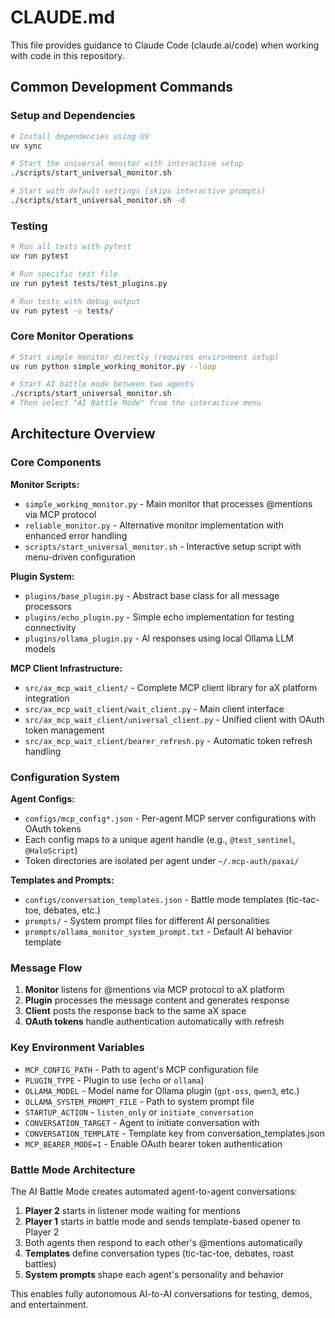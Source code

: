 # CLAUDE.md

This file provides guidance to Claude Code (claude.ai/code) when working with code in this repository.

## Common Development Commands

### Setup and Dependencies
```bash
# Install dependencies using UV
uv sync

# Start the universal monitor with interactive setup
./scripts/start_universal_monitor.sh

# Start with default settings (skips interactive prompts)
./scripts/start_universal_monitor.sh -d
```

### Testing
```bash
# Run all tests with pytest
uv run pytest

# Run specific test file
uv run pytest tests/test_plugins.py

# Run tests with debug output
uv run pytest -v tests/
```

### Core Monitor Operations
```bash
# Start simple monitor directly (requires environment setup)
uv run python simple_working_monitor.py --loop

# Start AI battle mode between two agents
./scripts/start_universal_monitor.sh
# Then select "AI Battle Mode" from the interactive menu
```

## Architecture Overview

### Core Components

**Monitor Scripts:**
- `simple_working_monitor.py` - Main monitor that processes @mentions via MCP protocol
- `reliable_monitor.py` - Alternative monitor implementation with enhanced error handling
- `scripts/start_universal_monitor.sh` - Interactive setup script with menu-driven configuration

**Plugin System:**
- `plugins/base_plugin.py` - Abstract base class for all message processors
- `plugins/echo_plugin.py` - Simple echo implementation for testing connectivity
- `plugins/ollama_plugin.py` - AI responses using local Ollama LLM models

**MCP Client Infrastructure:**
- `src/ax_mcp_wait_client/` - Complete MCP client library for aX platform integration
- `src/ax_mcp_wait_client/wait_client.py` - Main client interface
- `src/ax_mcp_wait_client/universal_client.py` - Unified client with OAuth token management
- `src/ax_mcp_wait_client/bearer_refresh.py` - Automatic token refresh handling

### Configuration System

**Agent Configs:**
- `configs/mcp_config*.json` - Per-agent MCP server configurations with OAuth tokens
- Each config maps to a unique agent handle (e.g., `@test_sentinel`, `@HaloScript`)
- Token directories are isolated per agent under `~/.mcp-auth/paxai/`

**Templates and Prompts:**
- `configs/conversation_templates.json` - Battle mode templates (tic-tac-toe, debates, etc.)
- `prompts/` - System prompt files for different AI personalities
- `prompts/ollama_monitor_system_prompt.txt` - Default AI behavior template

### Message Flow

1. **Monitor** listens for @mentions via MCP protocol to aX platform
2. **Plugin** processes the message content and generates response
3. **Client** posts the response back to the same aX space
4. **OAuth tokens** handle authentication automatically with refresh

### Key Environment Variables

- `MCP_CONFIG_PATH` - Path to agent's MCP configuration file
- `PLUGIN_TYPE` - Plugin to use (`echo` or `ollama`)
- `OLLAMA_MODEL` - Model name for Ollama plugin (`gpt-oss`, `qwen3`, etc.)
- `OLLAMA_SYSTEM_PROMPT_FILE` - Path to system prompt file
- `STARTUP_ACTION` - `listen_only` or `initiate_conversation`
- `CONVERSATION_TARGET` - Agent to initiate conversation with
- `CONVERSATION_TEMPLATE` - Template key from conversation_templates.json
- `MCP_BEARER_MODE=1` - Enable OAuth bearer token authentication

### Battle Mode Architecture

The AI Battle Mode creates automated agent-to-agent conversations:

1. **Player 2** starts in listener mode waiting for mentions
2. **Player 1** starts in battle mode and sends template-based opener to Player 2
3. Both agents then respond to each other's @mentions automatically
4. **Templates** define conversation types (tic-tac-toe, debates, roast battles)
5. **System prompts** shape each agent's personality and behavior

This enables fully autonomous AI-to-AI conversations for testing, demos, and entertainment.